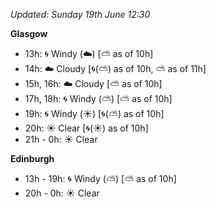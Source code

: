 *Updated: Sunday 19th June 12:30*

**Glasgow**

* 13h: :cyclone: Windy (:cloud:) [:partly_sunny: as of 10h]
* 14h: :cloud: Cloudy [:cyclone:(:partly_sunny:) as of 10h, :partly_sunny: as of 11h]
* 15h, 16h: :cloud: Cloudy [:partly_sunny: as of 10h]
* 17h, 18h: :cyclone: Windy (:partly_sunny:) [:partly_sunny: as of 10h]
* 19h: :cyclone: Windy (:sunny:) [:cyclone:(:partly_sunny:) as of 10h]
* 20h: :sunny: Clear [:cyclone:(:sunny:) as of 10h]
* 21h - 0h: :sunny: Clear

**Edinburgh**

* 13h - 19h: :cyclone: Windy (:partly_sunny:) [:partly_sunny: as of 10h]
* 20h - 0h: :sunny: Clear
